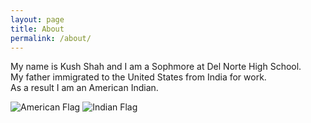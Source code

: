 ```yaml
---
layout: page
title: About
permalink: /about/
---
```


My name is Kush Shah and I am a Sophmore at Del Norte High School.
<br>
My father immigrated to the United States from India for work.
<br>
As a result I am an American Indian.

<img src="/Users/kushshah/nighthawk/kushs_2025/american_flag.webp" alt="American Flag">
<img src="/Users/kushshah/nighthawk/kushs_2025/indian_flag.png" alt="Indian Flag">